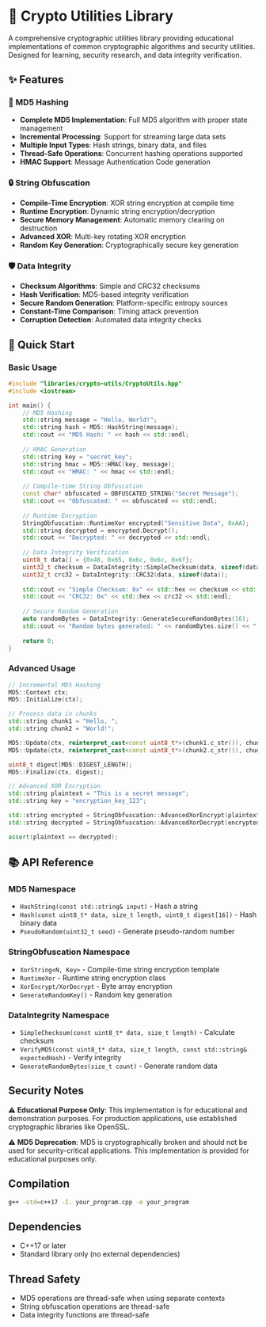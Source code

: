 # 🔐 Crypto Utilities Library

A comprehensive cryptographic utilities library providing educational implementations of common cryptographic algorithms and security utilities. Designed for learning, security research, and data integrity verification.

## ✨ Features

### 🔗 MD5 Hashing
- **Complete MD5 Implementation**: Full MD5 algorithm with proper state management
- **Incremental Processing**: Support for streaming large data sets
- **Multiple Input Types**: Hash strings, binary data, and files
- **Thread-Safe Operations**: Concurrent hashing operations supported
- **HMAC Support**: Message Authentication Code generation

### 🔒 String Obfuscation
- **Compile-Time Encryption**: XOR string encryption at compile time
- **Runtime Encryption**: Dynamic string encryption/decryption
- **Secure Memory Management**: Automatic memory clearing on destruction
- **Advanced XOR**: Multi-key rotating XOR encryption
- **Random Key Generation**: Cryptographically secure key generation

### 🛡️ Data Integrity
- **Checksum Algorithms**: Simple and CRC32 checksums
- **Hash Verification**: MD5-based integrity verification
- **Secure Random Generation**: Platform-specific entropy sources
- **Constant-Time Comparison**: Timing attack prevention
- **Corruption Detection**: Automated data integrity checks

## 🚀 Quick Start

### Basic Usage
```cpp
#include "libraries/crypto-utils/CryptoUtils.hpp"
#include <iostream>

int main() {
    // MD5 Hashing
    std::string message = "Hello, World!";
    std::string hash = MD5::HashString(message);
    std::cout << "MD5 Hash: " << hash << std::endl;
    
    // HMAC Generation
    std::string key = "secret_key";
    std::string hmac = MD5::HMAC(key, message);
    std::cout << "HMAC: " << hmac << std::endl;
    
    // Compile-time String Obfuscation
    const char* obfuscated = OBFUSCATED_STRING("Secret Message");
    std::cout << "Obfuscated: " << obfuscated << std::endl;
    
    // Runtime Encryption
    StringObfuscation::RuntimeXor encrypted("Sensitive Data", 0xAA);
    std::string decrypted = encrypted.Decrypt();
    std::cout << "Decrypted: " << decrypted << std::endl;
    
    // Data Integrity Verification
    uint8_t data[] = {0x48, 0x65, 0x6c, 0x6c, 0x6f};
    uint32_t checksum = DataIntegrity::SimpleChecksum(data, sizeof(data));
    uint32_t crc32 = DataIntegrity::CRC32(data, sizeof(data));
    
    std::cout << "Simple Checksum: 0x" << std::hex << checksum << std::endl;
    std::cout << "CRC32: 0x" << std::hex << crc32 << std::endl;
    
    // Secure Random Generation
    auto randomBytes = DataIntegrity::GenerateSecureRandomBytes(16);
    std::cout << "Random bytes generated: " << randomBytes.size() << " bytes" << std::endl;
    
    return 0;
}
```

### Advanced Usage
```cpp
// Incremental MD5 Hashing
MD5::Context ctx;
MD5::Initialize(ctx);

// Process data in chunks
std::string chunk1 = "Hello, ";
std::string chunk2 = "World!";

MD5::Update(ctx, reinterpret_cast<const uint8_t*>(chunk1.c_str()), chunk1.length());
MD5::Update(ctx, reinterpret_cast<const uint8_t*>(chunk2.c_str()), chunk2.length());

uint8_t digest[MD5::DIGEST_LENGTH];
MD5::Finalize(ctx, digest);

// Advanced XOR Encryption
std::string plaintext = "This is a secret message";
std::string key = "encryption_key_123";

std::string encrypted = StringObfuscation::AdvancedXorEncrypt(plaintext, key);
std::string decrypted = StringObfuscation::AdvancedXorDecrypt(encrypted, key);

assert(plaintext == decrypted);
```

## 📚 API Reference

### MD5 Namespace
- `HashString(const std::string& input)` - Hash a string
- `Hash(const uint8_t* data, size_t length, uint8_t digest[16])` - Hash binary data
- `PseudoRandom(uint32_t seed)` - Generate pseudo-random number

### StringObfuscation Namespace
- `XorString<N, Key>` - Compile-time string encryption template
- `RuntimeXor` - Runtime string encryption class
- `XorEncrypt/XorDecrypt` - Byte array encryption
- `GenerateRandomKey()` - Random key generation

### DataIntegrity Namespace
- `SimpleChecksum(const uint8_t* data, size_t length)` - Calculate checksum
- `VerifyMD5(const uint8_t* data, size_t length, const std::string& expectedHash)` - Verify integrity
- `GenerateRandomBytes(size_t count)` - Generate random data

## Security Notes

⚠️ **Educational Purpose Only**: This implementation is for educational and demonstration purposes. For production applications, use established cryptographic libraries like OpenSSL.

⚠️ **MD5 Deprecation**: MD5 is cryptographically broken and should not be used for security-critical applications. This implementation is provided for educational purposes only.

## Compilation

```bash
g++ -std=c++17 -I. your_program.cpp -o your_program
```

## Dependencies

- C++17 or later
- Standard library only (no external dependencies)

## Thread Safety

- MD5 operations are thread-safe when using separate contexts
- String obfuscation operations are thread-safe
- Data integrity functions are thread-safe